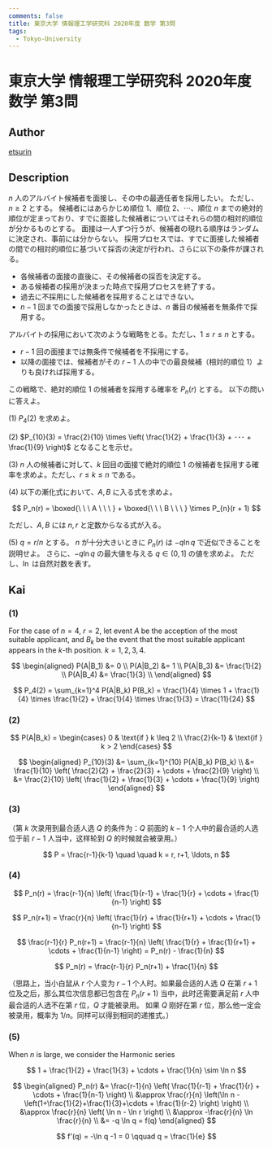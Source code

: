 ```yaml
---
comments: false
title: 東京大学 情報理工学研究科 2020年度 数学 第3問
tags:
  - Tokyo-University
---
```

# 東京大学 情報理工学研究科 2020年度 数学 第3問

## **Author**
[etsurin](https://zhuanlan.zhihu.com/p/561992447)

## **Description**
$n$ 人のアルバイト候補者を面接し、その中の最適任者を採用したい。
ただし、$n \geq 2$ とする。
候補者にはあらかじめ順位 $1$、順位 $2$、$\cdots$、順位 $n$ までの絶対的順位が定まっており、すでに面接した候補者についてはそれらの間の相対的順位が分かるものとする。
面接は一人ずつ行うが、候補者の現れる順序はランダムに決定され、事前には分からない。
採用プロセスでは、すでに面接した候補者の間での相対的順位に基づいて採否の決定が行われ、さらに以下の条件が課される。

- 各候補者の面接の直後に、その候補者の採否を決定する。
- ある候補者の採用が決まった時点で採用プロセスを終了する。
- 過去に不採用にした候補者を採用することはできない。
- $n - 1$ 回までの面接で採用しなかったときは、$n$ 番目の候補者を無条件で採用する。

アルバイトの採用において次のような戦略をとる。ただし、$1 \leq r \leq n$ とする。

* $r-1$ 回の面接までは無条件で候補者を不採用にする。
* 以降の面接では、候補者がその $r - 1$ 人の中での最良候補（相対的順位 $1$）よりも良ければ採用する。

この戦略で、絶対的順位 $1$ の候補者を採用する確率を $P_n(r)$ とする。
以下の問いに答えよ。

(1) $P_4(2)$ を求めよ。

(2) $P_{10}(3) = \frac{2}{10} \times \left( \frac{1}{2} + \frac{1}{3} + ･･･ + \frac{1}{9} \right)$ となることを示せ。

(3) $n$ 人の候補者に対して、$k$ 回目の面接で絶対的順位 $1$ の候補者を採用する確率を求めよ。ただし、$r \leq k \leq n$ である。

(4) 以下の漸化式において、$A, B$ に入る式を求めよ。

$$
   P_n(r) = \boxed{\ \ \ A \ \ \ } + \boxed{\ \ \ B \ \ \ } \times P_{n}(r + 1)
$$

ただし、$A, B$ には $n, r$ と定数からなる式が入る。

(5) $q = r / n$ とする。
$n$ が十分大きいときに $P_n(r)$ は $-q \ln q$ で近似できることを説明せよ。
さらに、$-q \ln q$ の最大値を与える $q \in (0, 1]$ の値を求めよ。
ただし、$\ln$ は自然対数を表す。


## **Kai**
### (1)
For the case of $n = 4$, $r = 2$, let event $A$ be the acception of the most suitable applicant, and $B_k$ be the event that the most suitable applicant appears in the $k$-th position. $k = 1, 2, 3, 4$.

$$
\begin{aligned}
P(A|B_1) &= 0 \\
P(A|B_2) &= 1 \\
P(A|B_3) &= \frac{1}{2} \\
P(A|B_4) &= \frac{1}{3} \\
\end{aligned}
$$

$$
P_4(2) = \sum_{k=1}^4 P(A|B_k) P(B_k) = \frac{1}{4} \times 1 + \frac{1}{4} \times \frac{1}{2} + \frac{1}{4} \times \frac{1}{3} = \frac{11}{24}
$$

### (2)

$$
P(A|B_k) = 
\begin{cases} 
0 & \text{if } k \leq 2 \\ 
\frac{2}{k-1} & \text{if } k > 2 
\end{cases}
$$

$$
\begin{aligned}
P_{10}(3) &= \sum_{k=1}^{10} P(A|B_k) P(B_k) \\
&= \frac{1}{10} \left( \frac{2}{2} + \frac{2}{3} + \cdots + \frac{2}{9} \right) \\
&= \frac{2}{10} \left( \frac{1}{2} + \frac{1}{3} + \cdots + \frac{1}{9} \right)
\end{aligned}
$$

### (3)
（第 $k$ 次录用到最合适人选 $Q$ 的条件为：$Q$ 前面的 $k − 1$ 个人中的最合适的人选位于前
$r − 1$ 人当中，这样轮到 $Q$ 的时候就会被录用。）


$$
P = \frac{r-1}{k-1} \quad \quad k = r, r+1, \ldots, n
$$

### (4)

$$
P_n(r) = \frac{r-1}{n} \left( \frac{1}{r-1} + \frac{1}{r} + \cdots + \frac{1}{n-1} \right)
$$

$$
P_n(r+1) = \frac{r}{n} \left( \frac{1}{r} + \frac{1}{r+1} + \cdots + \frac{1}{n-1} \right)
$$

$$
\frac{r-1}{r} P_n(r+1) = \frac{r-1}{n} \left( \frac{1}{r} + \frac{1}{r+1} + \cdots + \frac{1}{n-1} \right) = P_n(r) - \frac{1}{n}
$$

$$
P_n(r) = \frac{r-1}{r} P_n(r+1) + \frac{1}{n}
$$

（思路上，当小白鼠从 $r$ 个人变为 $r − 1$ 个人时。如果最合适的人选 $Q$ 在第 $r + 1$ 位及之后，那么其位次信息都已包含在 $P_n(r + 1)$ 当中，此时还需要满足前 $r$ 人中最合适的人选不在第 $r$ 位，$Q$ 才能被录用。
如果 $Q$ 刚好在第 $r$ 位，那么他一定会被录用，概率为 $1/n$。同样可以得到相同的递推式。）

### (5)
When $n$ is large, we consider the Harmonic series

$$
1 + \frac{1}{2} + \frac{1}{3} + \cdots + \frac{1}{n} \sim \ln n
$$

$$
\begin{aligned}
P_n(r) &= \frac{r-1}{n} \left( \frac{1}{r-1} + \frac{1}{r} + \cdots + \frac{1}{n-1} \right) \\
&\approx \frac{r}{n} \left(\ln n - \left(1+\frac{1}{2}+\frac{1}{3}+\cdots + \frac{1}{r-2} \right) \right) \\
&\approx \frac{r}{n} \left( \ln n - \ln r \right) \\
&\approx -\frac{r}{n} \ln \frac{r}{n} \\
&= -q \ln q = f(q)
\end{aligned}
$$

$$
f'(q) = -\ln q -1 = 0 \qquad q = \frac{1}{e}
$$

